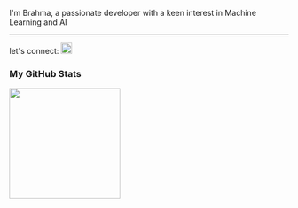 
I'm Brahma, a passionate developer with a keen interest in Machine Learning and AI<br><hr>
let's connect:
<a href="https://twitter.com/Brahma_2005">
 <img  width=20px src="https://cdn.jsdelivr.net/gh/devicons/devicon/icons/twitter/twitter-original.svg" />
<a/>
 
### My GitHub Stats

<img width=200px src="https://github-readme-stats.vercel.app/api/top-langs/?username=brahma-borude&size_weight=0.5&count_weight=0.5"/>
<br/>
